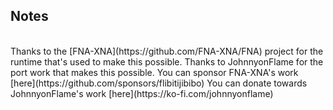 ## Notes
<br/>
Thanks to the [FNA-XNA](https://github.com/FNA-XNA/FNA) project for the runtime that's used to make this possible.
Thanks to JohnnyonFlame for the port work that makes this possible.
You can sponsor FNA-XNA's work [here](https://github.com/sponsors/flibitijibibo)
You can donate towards JohnnyonFlame's work [here](https://ko-fi.com/johnnyonflame)
<br/>
